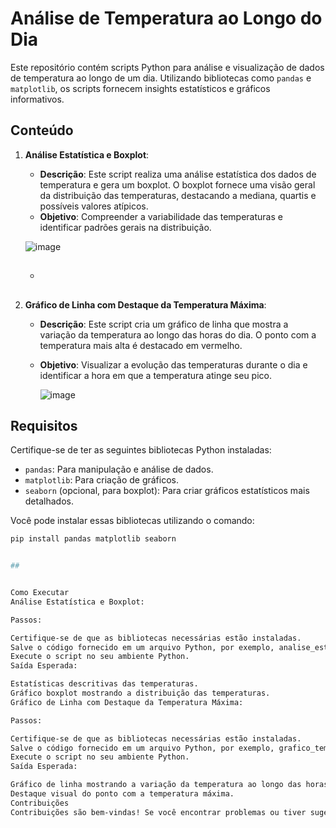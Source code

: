 # Análise de Temperatura ao Longo do Dia

Este repositório contém scripts Python para análise e visualização de dados de temperatura ao longo de um dia. Utilizando bibliotecas como `pandas` e `matplotlib`, os scripts fornecem insights estatísticos e gráficos informativos.

## Conteúdo

1. **Análise Estatística e Boxplot**:
   - **Descrição**: Este script realiza uma análise estatística dos dados de temperatura e gera um boxplot. O boxplot fornece uma visão geral da distribuição das temperaturas, destacando a mediana, quartis e possíveis valores atípicos.
   - **Objetivo**: Compreender a variabilidade das temperaturas e identificar padrões gerais na distribuição.
  
   ![image](https://github.com/user-attachments/assets/ab8975aa-e7d8-46ee-8a55-8b9dc72c28ef)

  

   - ##

2. **Gráfico de Linha com Destaque da Temperatura Máxima**:
   - **Descrição**: Este script cria um gráfico de linha que mostra a variação da temperatura ao longo das horas do dia. O ponto com a temperatura mais alta é destacado em vermelho.
   - **Objetivo**: Visualizar a evolução das temperaturas durante o dia e identificar a hora em que a temperatura atinge seu pico.


     ![image](https://github.com/user-attachments/assets/8d78b0c9-7202-447f-baac-4111ed98ac26)


     ##


## Requisitos

Certifique-se de ter as seguintes bibliotecas Python instaladas:

- `pandas`: Para manipulação e análise de dados.
- `matplotlib`: Para criação de gráficos.
- `seaborn` (opcional, para boxplot): Para criar gráficos estatísticos mais detalhados.

Você pode instalar essas bibliotecas utilizando o comando:

```bash
pip install pandas matplotlib seaborn


##


Como Executar
Análise Estatística e Boxplot:

Passos:

Certifique-se de que as bibliotecas necessárias estão instaladas.
Salve o código fornecido em um arquivo Python, por exemplo, analise_estatistica_boxplot.py.
Execute o script no seu ambiente Python.
Saída Esperada:

Estatísticas descritivas das temperaturas.
Gráfico boxplot mostrando a distribuição das temperaturas.
Gráfico de Linha com Destaque da Temperatura Máxima:

Passos:

Certifique-se de que as bibliotecas necessárias estão instaladas.
Salve o código fornecido em um arquivo Python, por exemplo, grafico_temperatura_maxima.py.
Execute o script no seu ambiente Python.
Saída Esperada:

Gráfico de linha mostrando a variação da temperatura ao longo das horas.
Destaque visual do ponto com a temperatura máxima.
Contribuições
Contribuições são bem-vindas! Se você encontrar problemas ou tiver sugestões de melhorias, abra um issue ou envie um pull request.









